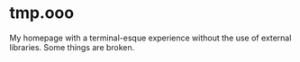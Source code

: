 # tmp.ooo

My homepage with a terminal-esque experience without the use of external libraries. Some things are broken. 
